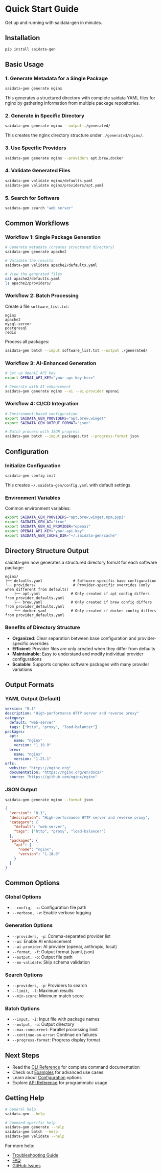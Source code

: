 # Quick Start Guide

Get up and running with saidata-gen in minutes.

## Installation

```bash
pip install saidata-gen
```

## Basic Usage

### 1. Generate Metadata for a Single Package

```bash
saidata-gen generate nginx
```

This generates a structured directory with complete saidata YAML files for nginx by gathering information from multiple package repositories.

### 2. Generate in Specific Directory

```bash
saidata-gen generate nginx --output ./generated/
```

This creates the nginx directory structure under `./generated/nginx/`.

### 3. Use Specific Providers

```bash
saidata-gen generate nginx --providers apt,brew,docker
```

### 4. Validate Generated Files

```bash
saidata-gen validate nginx/defaults.yaml
saidata-gen validate nginx/providers/apt.yaml
```

### 5. Search for Software

```bash
saidata-gen search "web server"
```

## Common Workflows

### Workflow 1: Single Package Generation

```bash
# Generate metadata (creates structured directory)
saidata-gen generate apache2

# Validate the results
saidata-gen validate apache2/defaults.yaml

# View the generated files
cat apache2/defaults.yaml
ls apache2/providers/
```

### Workflow 2: Batch Processing

Create a file `software_list.txt`:
```
nginx
apache2
mysql-server
postgresql
redis
```

Process all packages:
```bash
saidata-gen batch --input software_list.txt --output ./generated/
```

### Workflow 3: AI-Enhanced Generation

```bash
# Set up OpenAI API key
export OPENAI_API_KEY="your-api-key-here"

# Generate with AI enhancement
saidata-gen generate nginx --ai --ai-provider openai
```

### Workflow 4: CI/CD Integration

```bash
# Environment-based configuration
export SAIDATA_GEN_PROVIDERS="apt,brew,winget"
export SAIDATA_GEN_OUTPUT_FORMAT="json"

# Batch process with JSON progress
saidata-gen batch --input packages.txt --progress-format json
```

## Configuration

### Initialize Configuration

```bash
saidata-gen config init
```

This creates `~/.saidata-gen/config.yaml` with default settings.

### Environment Variables

Common environment variables:

```bash
export SAIDATA_GEN_PROVIDERS="apt,brew,winget,npm,pypi"
export SAIDATA_GEN_AI="true"
export SAIDATA_GEN_AI_PROVIDER="openai"
export OPENAI_API_KEY="your-api-key"
export SAIDATA_GEN_CACHE_DIR="~/.saidata-gen/cache"
```

## Directory Structure Output

saidata-gen now generates a structured directory format for each software package:

```
nginx/
├── defaults.yaml              # Software-specific base configuration
└── providers/                 # Provider-specific overrides (only when different from defaults)
    ├── apt.yaml              # Only created if apt config differs from provider_defaults.yaml
    ├── brew.yaml             # Only created if brew config differs from provider_defaults.yaml
    └── docker.yaml           # Only created if docker config differs from provider_defaults.yaml
```

### Benefits of Directory Structure

- **Organized**: Clear separation between base configuration and provider-specific overrides
- **Efficient**: Provider files are only created when they differ from defaults
- **Maintainable**: Easy to understand and modify individual provider configurations
- **Scalable**: Supports complex software packages with many provider variations

## Output Formats

### YAML Output (Default)

```yaml
version: "0.1"
description: "High-performance HTTP server and reverse proxy"
category:
  default: "web-server"
  tags: ["http", "proxy", "load-balancer"]
packages:
  apt:
    name: "nginx"
    version: "1.18.0"
  brew:
    name: "nginx"
    version: "1.25.1"
urls:
  website: "https://nginx.org"
  documentation: "https://nginx.org/en/docs/"
  source: "https://github.com/nginx/nginx"
```

### JSON Output

```bash
saidata-gen generate nginx --format json
```

```json
{
  "version": "0.1",
  "description": "High-performance HTTP server and reverse proxy",
  "category": {
    "default": "web-server",
    "tags": ["http", "proxy", "load-balancer"]
  },
  "packages": {
    "apt": {
      "name": "nginx",
      "version": "1.18.0"
    }
  }
}
```

## Common Options

### Global Options

- `--config, -c`: Configuration file path
- `--verbose, -v`: Enable verbose logging

### Generation Options

- `--providers, -p`: Comma-separated provider list
- `--ai`: Enable AI enhancement
- `--ai-provider`: AI provider (openai, anthropic, local)
- `--format, -f`: Output format (yaml, json)
- `--output, -o`: Output file path
- `--no-validate`: Skip schema validation

### Search Options

- `--providers, -p`: Providers to search
- `--limit, -l`: Maximum results
- `--min-score`: Minimum match score

### Batch Options

- `--input, -i`: Input file with package names
- `--output, -o`: Output directory
- `--max-concurrent`: Parallel processing limit
- `--continue-on-error`: Continue on failures
- `--progress-format`: Progress display format

## Next Steps

- Read the [CLI Reference](cli-reference.md) for complete command documentation
- Check out [Examples](examples/) for advanced use cases
- Learn about [Configuration](configuration.md) options
- Explore [API Reference](api-reference.md) for programmatic usage

## Getting Help

```bash
# General help
saidata-gen --help

# Command-specific help
saidata-gen generate --help
saidata-gen batch --help
saidata-gen validate --help
```

For more help:
- [Troubleshooting Guide](troubleshooting.md)
- [FAQ](faq.md)
- [GitHub Issues](https://github.com/sai/saidata-gen/issues)